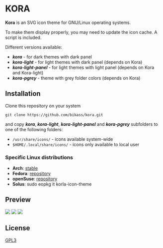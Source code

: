 # KORA

**Kora** is an SVG icon theme for GNU/Linux operating systems.

To make them display properly, you may need to update the icon cache. A script is included.

Different versions available:
* ***kora*** - for dark themes with dark panel
* ***kora-light*** - for light themes with dark panel (depends on Kora)
* ***kora-light-panel*** - for light themes with light panel (depends on Kora and Kora-light)
* ***kora-pgrey*** - theme with grey folder colors (depends on Kora)


## Installation

Clone this repository on your system

    git clone https://github.com/bikass/kora.git

and copy ***kora***, ***kora-light***, ***kora-light-panel*** and ***kora-pgrey*** subfolders to one of the following folders:

* `/usr/share/icons/` - icons available system-wide
* `$HOME/.local/share/icons/` - icons only available to local user


### Specific Linux distributions

* **Arch**: [stable](https://aur.archlinux.org/packages/kora-icon-theme/)
* **Fedora**: [repository](https://copr.fedorainfracloud.org/coprs/hazel-bunny/ricing/package/kora-icon-theme)
* **openSuse**: [repository](https://build.opensuse.org/package/show/home:guinuxbr/kora-icon-theme)
* **Solus**: sudo eopkg it korla-icon-theme



## Preview

![](im1.png)
![](im2.png)
![](korla_aps.jpg)


## License

[GPL3](https://www.gnu.org/licenses/gpl-3.0-standalone.html)
